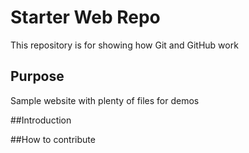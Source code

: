 # Starter Web Repo

This repository is for showing how Git and GitHub work

## Purpose

Sample website with plenty of files for demos

##Introduction

##How to contribute
